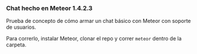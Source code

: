 ### Chat hecho en Meteor 1.4.2.3

Prueba de concepto de cómo armar un chat básico con Meteor con soporte de usuarios.

Para correrlo, instalar Meteor, clonar el repo y correr `meteor` dentro de la carpeta.
